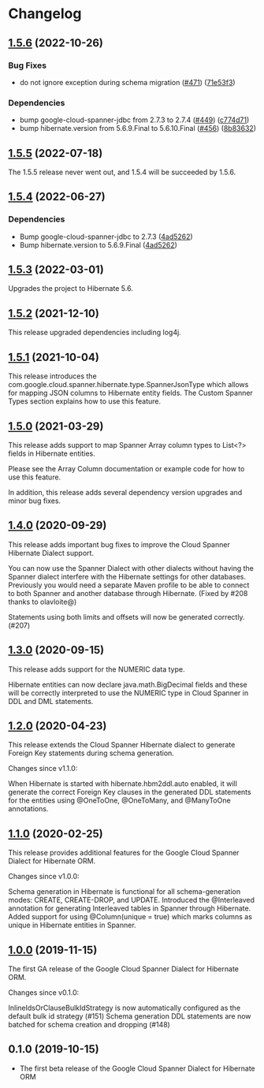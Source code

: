 # Changelog


## [1.5.6](https://github.com/GoogleCloudPlatform/google-cloud-spanner-hibernate/compare/v1.5.5...v1.5.6) (2022-10-26)


### Bug Fixes

* do not ignore exception during schema migration ([#471](https://github.com/GoogleCloudPlatform/google-cloud-spanner-hibernate/issues/471)) ([71e53f3](https://github.com/GoogleCloudPlatform/google-cloud-spanner-hibernate/commit/71e53f379287a39863527674f8ddfc91b93ffcb1))

### Dependencies

* bump google-cloud-spanner-jdbc from 2.7.3 to 2.7.4 ([#449](https://github.com/GoogleCloudPlatform/google-cloud-spanner-hibernate/issues/449)) ([c774d71](https://github.com/GoogleCloudPlatform/google-cloud-spanner-hibernate/commit/c774d71c29471ce89729046e22e93f4f4f0cbe00))
* bump hibernate.version from 5.6.9.Final to 5.6.10.Final ([#456](https://github.com/GoogleCloudPlatform/google-cloud-spanner-hibernate/issues/456)) ([8b83632](https://github.com/GoogleCloudPlatform/google-cloud-spanner-hibernate/commit/8b836326300032c21b69cdc07275788b1302a422))


## [1.5.5](https://github.com/GoogleCloudPlatform/google-cloud-spanner-hibernate/compare/v1.5.4...v1.5.5) (2022-07-18)

The 1.5.5 release never went out, and 1.5.4 will be succeeded by 1.5.6.

## [1.5.4](https://github.com/GoogleCloudPlatform/google-cloud-spanner-hibernate/compare/1.5.3...v1.5.4) (2022-06-27)


### Dependencies

* Bump google-cloud-spanner-jdbc to 2.7.3 ([4ad5262](https://github.com/GoogleCloudPlatform/google-cloud-spanner-hibernate/commit/4ad52625bdf5425ea98f8c2fa1da4a1fd897fd4d))
* Bump hibernate.version to 5.6.9.Final ([4ad5262](https://github.com/GoogleCloudPlatform/google-cloud-spanner-hibernate/commit/4ad52625bdf5425ea98f8c2fa1da4a1fd897fd4d))


## [1.5.3](https://github.com/GoogleCloudPlatform/google-cloud-spanner-hibernate/compare/1.5.2...1.5.3) (2022-03-01)
Upgrades the project to Hibernate 5.6.

## [1.5.2](https://github.com/GoogleCloudPlatform/google-cloud-spanner-hibernate/compare/1.5.1...1.5.2) (2021-12-10)
This release upgraded dependencies including log4j.

## [1.5.1](https://github.com/GoogleCloudPlatform/google-cloud-spanner-hibernate/compare/1.5.0...1.5.1) (2021-10-04)
This release introduces the com.google.cloud.spanner.hibernate.type.SpannerJsonType which allows for mapping JSON columns to Hibernate entity fields. The Custom Spanner Types section explains how to use this feature.


## [1.5.0](https://github.com/GoogleCloudPlatform/google-cloud-spanner-hibernate/compare/1.4.0...1.5.0) (2021-03-29)
This release adds support to map Spanner Array column types to List<?> fields in Hibernate entities.

Please see the Array Column documentation or example code for how to use this feature.

In addition, this release adds several dependency version upgrades and minor bug fixes.


## [1.4.0](https://github.com/GoogleCloudPlatform/google-cloud-spanner-hibernate/compare/1.3.0...1.4.0) (2020-09-29)
This release adds important bug fixes to improve the Cloud Spanner Hibernate Dialect support.

You can now use the Spanner Dialect with other dialects without having the Spanner dialect interfere with the Hibernate settings for other databases. Previously you would need a separate Maven profile to be able to connect to both Spanner and another database through Hibernate. (Fixed by #208 thanks to olavloite@)

Statements using both limits and offsets will now be generated correctly. (#207)



## [1.3.0](https://github.com/GoogleCloudPlatform/google-cloud-spanner-hibernate/compare/1.2.0...1.3.0) (2020-09-15)
This release adds support for the NUMERIC data type.

Hibernate entities can now declare java.math.BigDecimal fields and these will be correctly interpreted to use the NUMERIC type in Cloud Spanner in DDL and DML statements.



## [1.2.0](https://github.com/GoogleCloudPlatform/google-cloud-spanner-hibernate/compare/1.1.0...1.2.0) (2020-04-23)
This release extends the Cloud Spanner Hibernate dialect to generate Foreign Key statements during schema generation.

Changes since v1.1.0:

When Hibernate is started with hibernate.hbm2ddl.auto enabled, it will generate the correct Foreign Key clauses in the generated DDL statements for the entities using @OneToOne, @OneToMany, and @ManyToOne annotations.


## [1.1.0](https://github.com/GoogleCloudPlatform/google-cloud-spanner-hibernate/compare/1.0.0...1.1.0) (2020-02-25)
This release provides additional features for the Google Cloud Spanner Dialect for Hibernate ORM.

Changes since v1.0.0:

Schema generation in Hibernate is functional for all schema-generation modes: CREATE, CREATE-DROP, and UPDATE.
Introduced the @Interleaved annotation for generating Interleaved tables in Spanner through Hibernate.
Added support for using @Column(unique = true) which marks columns as unique in Hibernate entities in Spanner.


## [1.0.0](https://github.com/GoogleCloudPlatform/google-cloud-spanner-hibernate/compare/0.1.0...1.0.0) (2019-11-15)
The first GA release of the Google Cloud Spanner Dialect for Hibernate ORM.

Changes since v0.1.0:

InlineIdsOrClauseBulkIdStrategy is now automatically configured as the default bulk id strategy (#151)
Schema generation DDL statements are now batched for schema creation and dropping (#148)


## 0.1.0 (2019-10-15)
* The first beta release of the Google Cloud Spanner Dialect for Hibernate ORM
